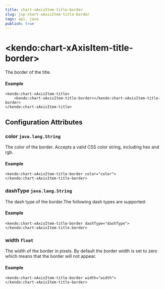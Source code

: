 ```yaml
---
title: chart-xAxisItem-title-border
slug: jsp-chart-xAxisItem-title-border
tags: api, java
publish: true
---
```


# \<kendo:chart-xAxisItem-title-border\>

The border of the title.

#### Example
    <kendo:chart-xAxisItem-title>
        <kendo:chart-xAxisItem-title-border></kendo:chart-xAxisItem-title-border>
    </kendo:chart-xAxisItem-title>

## Configuration Attributes

### color `java.lang.String`

The color of the border. Accepts a valid CSS color string, including hex and rgb.

#### Example
    <kendo:chart-xAxisItem-title-border color="color">
    </kendo:chart-xAxisItem-title-border>

### dashType `java.lang.String`

The dash type of the border.The following dash types are supported:

#### Example
    <kendo:chart-xAxisItem-title-border dashType="dashType">
    </kendo:chart-xAxisItem-title-border>

### width `float`

The width of the border in pixels. By default the border width is set to zero which means that the border will not appear.

#### Example
    <kendo:chart-xAxisItem-title-border width="width">
    </kendo:chart-xAxisItem-title-border>

